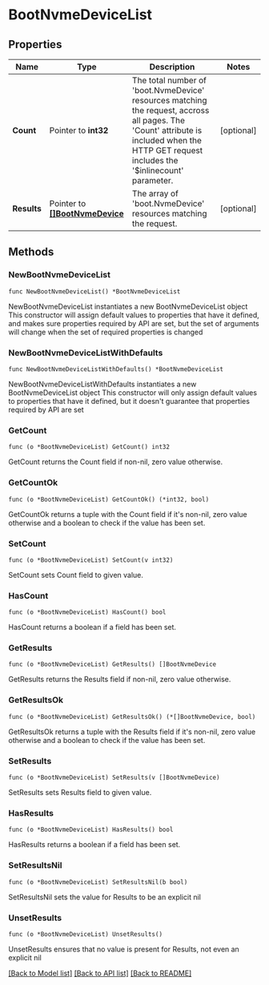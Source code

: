 # BootNvmeDeviceList

## Properties

Name | Type | Description | Notes
------------ | ------------- | ------------- | -------------
**Count** | Pointer to **int32** | The total number of &#39;boot.NvmeDevice&#39; resources matching the request, accross all pages. The &#39;Count&#39; attribute is included when the HTTP GET request includes the &#39;$inlinecount&#39; parameter. | [optional] 
**Results** | Pointer to [**[]BootNvmeDevice**](boot.NvmeDevice.md) | The array of &#39;boot.NvmeDevice&#39; resources matching the request. | [optional] 

## Methods

### NewBootNvmeDeviceList

`func NewBootNvmeDeviceList() *BootNvmeDeviceList`

NewBootNvmeDeviceList instantiates a new BootNvmeDeviceList object
This constructor will assign default values to properties that have it defined,
and makes sure properties required by API are set, but the set of arguments
will change when the set of required properties is changed

### NewBootNvmeDeviceListWithDefaults

`func NewBootNvmeDeviceListWithDefaults() *BootNvmeDeviceList`

NewBootNvmeDeviceListWithDefaults instantiates a new BootNvmeDeviceList object
This constructor will only assign default values to properties that have it defined,
but it doesn't guarantee that properties required by API are set

### GetCount

`func (o *BootNvmeDeviceList) GetCount() int32`

GetCount returns the Count field if non-nil, zero value otherwise.

### GetCountOk

`func (o *BootNvmeDeviceList) GetCountOk() (*int32, bool)`

GetCountOk returns a tuple with the Count field if it's non-nil, zero value otherwise
and a boolean to check if the value has been set.

### SetCount

`func (o *BootNvmeDeviceList) SetCount(v int32)`

SetCount sets Count field to given value.

### HasCount

`func (o *BootNvmeDeviceList) HasCount() bool`

HasCount returns a boolean if a field has been set.

### GetResults

`func (o *BootNvmeDeviceList) GetResults() []BootNvmeDevice`

GetResults returns the Results field if non-nil, zero value otherwise.

### GetResultsOk

`func (o *BootNvmeDeviceList) GetResultsOk() (*[]BootNvmeDevice, bool)`

GetResultsOk returns a tuple with the Results field if it's non-nil, zero value otherwise
and a boolean to check if the value has been set.

### SetResults

`func (o *BootNvmeDeviceList) SetResults(v []BootNvmeDevice)`

SetResults sets Results field to given value.

### HasResults

`func (o *BootNvmeDeviceList) HasResults() bool`

HasResults returns a boolean if a field has been set.

### SetResultsNil

`func (o *BootNvmeDeviceList) SetResultsNil(b bool)`

 SetResultsNil sets the value for Results to be an explicit nil

### UnsetResults
`func (o *BootNvmeDeviceList) UnsetResults()`

UnsetResults ensures that no value is present for Results, not even an explicit nil

[[Back to Model list]](../README.md#documentation-for-models) [[Back to API list]](../README.md#documentation-for-api-endpoints) [[Back to README]](../README.md)


